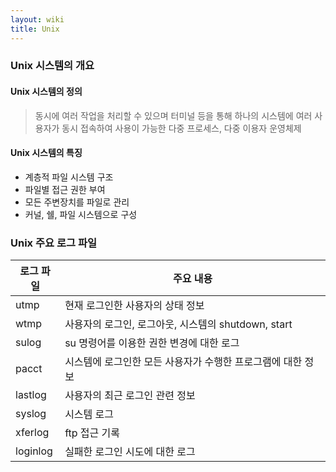 ```yaml
---
layout: wiki
title: Unix
---
```


### Unix 시스템의 개요
#### Unix 시스템의 정의
> 동시에 여러 작업을 처리할 수 있으며 터미널 등을 통해 하나의 시스템에 여러 사용자가 동시 접속하여 사용이 가능한 다중 프로세스, 다중 이용자 운영체제

#### Unix 시스템의 특징
* 계층적 파일 시스템 구조
* 파일별 접근 권한 부여
* 모든 주변장치를 파일로 관리
* 커널, 쉘, 파일 시스템으로 구성

### Unix 주요 로그 파일

|로그 파일|주요 내용|
|---------|---------|
|utmp|현재 로그인한 사용자의 상태 정보|
|wtmp|사용자의 로그인, 로그아웃, 시스템의 shutdown, start|
|sulog|su 명령어를 이용한 권한 변경에 대한 로그|
|pacct|시스템에 로그인한 모든 사용자가 수행한 프로그램에 대한 정보|
|lastlog|사용자의 최근 로그인 관련 정보|
|syslog|시스템 로그|
|xferlog|ftp 접근 기록|
|loginlog|실패한 로그인 시도에 대한 로그|
